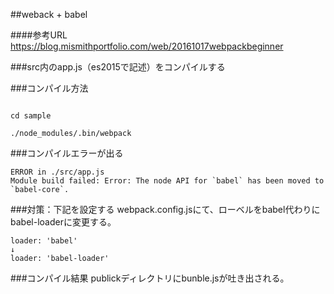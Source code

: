 ##weback + babel

####参考URL  
https://blog.mismithportfolio.com/web/20161017webpackbeginner

###src内のapp.js（es2015で記述）をコンパイルする

###コンパイル方法
```text

cd sample

./node_modules/.bin/webpack
```

###コンパイルエラーが出る
```text
ERROR in ./src/app.js
Module build failed: Error: The node API for `babel` has been moved to `babel-core`.
```

###対策：下記を設定する
webpack.config.jsにて、ローベルをbabel代わりにbabel-loaderに変更する。

```
loader: 'babel'
↓
loader: 'babel-loader'

```

###コンパイル結果
publickディレクトリにbunble.jsが吐き出される。